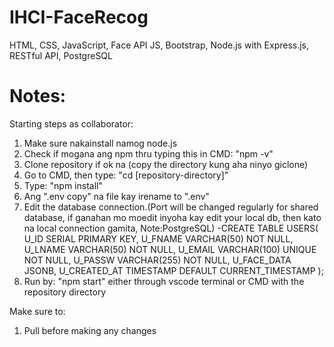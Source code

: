 # IHCI-FaceRecog

HTML, CSS, JavaScript, Face API JS, Bootstrap,
Node.js with Express.js, RESTful API, PostgreSQL


# Notes:
Starting steps as collaborator:

1. Make sure nakainstall namog node.js
2. Check if mogana ang npm thru typing this in CMD: "npm -v"
3. Clone repository if ok na (copy the directory kung aha ninyo giclone)
4. Go to CMD, then type: "cd [repository-directory]"
5. Type: "npm install"
6. Ang ".env copy" na file kay irename to ".env"
7. Edit the database connection.(Port will be changed regularly for shared database, if ganahan mo moedit inyoha kay edit your local db, then kato na local connection gamita, Note:PostgreSQL)
  -CREATE TABLE USERS(
    U_ID SERIAL PRIMARY KEY,
    U_FNAME VARCHAR(50) NOT NULL,
	U_LNAME VARCHAR(50) NOT NULL,
    U_EMAIL VARCHAR(100) UNIQUE NOT NULL,
    U_PASSW VARCHAR(255) NOT NULL,
    U_FACE_DATA JSONB,
    U_CREATED_AT TIMESTAMP DEFAULT CURRENT_TIMESTAMP
);
8. Run by: "npm start" either through vscode terminal or CMD with the repository directory

Make sure to:
1. Pull before making any changes
